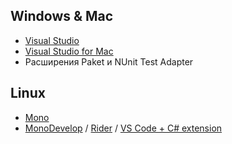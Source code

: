 ## Windows & Mac
* [Visual Studio]()
* [Visual Studio for Mac]()
* Расширения Paket и NUnit Test Adapter

## Linux
* [Mono](http://www.mono-project.com/)
* [MonoDevelop](https://github.com/mono/monodevelop) / [Rider](https://www.jetbrains.com/rider/) / [VS Code + C# extension](https://code.visualstudio.com/docs/languages/csharp)
